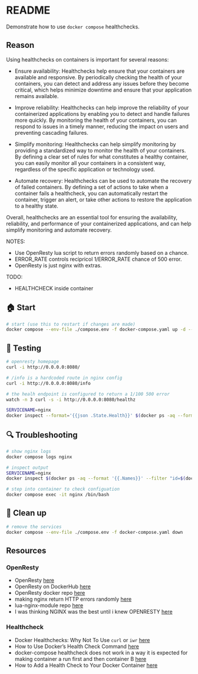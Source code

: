 # README

Demonstrate how to use `docker compose` healthchecks.  

## Reason

Using healthchecks on containers is important for several reasons:

* Ensure availability: Healthchecks help ensure that your containers are available and responsive. By periodically checking the health of your containers, you can detect and address any issues before they become critical, which helps minimize downtime and ensure that your application remains available.

* Improve reliability: Healthchecks can help improve the reliability of your containerized applications by enabling you to detect and handle failures more quickly. By monitoring the health of your containers, you can respond to issues in a timely manner, reducing the impact on users and preventing cascading failures.

* Simplify monitoring: Healthchecks can help simplify monitoring by providing a standardized way to monitor the health of your containers. By defining a clear set of rules for what constitutes a healthy container, you can easily monitor all your containers in a consistent way, regardless of the specific application or technology used.

* Automate recovery: Healthchecks can be used to automate the recovery of failed containers. By defining a set of actions to take when a container fails a healthcheck, you can automatically restart the container, trigger an alert, or take other actions to restore the application to a healthy state.

Overall, healthchecks are an essential tool for ensuring the availability, reliability, and performance of your containerized applications, and can help simplify monitoring and automate recovery.

NOTES:

* Use OpenResty lua script to return errors randomly based on a chance.
* ERROR_RATE controls recipricol 1/ERROR_RATE chance of 500 error.
* OpenResty is just nginx with extras.  

TODO:

* HEALTHCHECK inside container

## 🏠 Start

```sh
# start (use this to restart if changes are made)
docker compose --env-file ./compose.env -f docker-compose.yaml up -d --force-recreate
```

## 🧪 Testing

```sh
# openresty homepage
curl -i http://0.0.0.0:8080/

# /info is a hardcoded route in nginx config
curl -i http://0.0.0.0:8080/info  

# the healh endpoint is configured to return a 1/100 500 error
watch -n 3 curl -s -i http://0.0.0.0:8080/healthz  

SERVICENAME=nginx 
docker inspect --format='{{json .State.Health}}' $(docker ps -aq --format '{{.Names}}' --filter "id=$(docker compose ps $SERVICENAME -q)") | jq .
```

## 🔍 Troubleshooting

```sh
# show nginx logs
docker compose logs nginx   

# inspect output
SERVICENAME=nginx            
docker inspect $(docker ps -aq --format '{{.Names}}' --filter "id=$(docker compose ps $SERVICENAME -q)")

# step into container to check configuation
docker compose exec -it nginx /bin/bash   
```

## 🧼 Clean up

```sh
# remove the services
docker compose --env-file ./compose.env -f docker-compose.yaml down      
```

## Resources

### OpenResty

* OpenResty [here](https://openresty.com/en/)  
* OpenResty on DockerHub [here](https://hub.docker.com/r/openresty/openresty)
* OpenResty docker repo [here](https://github.com/openresty/docker-openresty)
* making nginx return HTTP errors randomly [here](https://adamo.wordpress.com/2021/04/21/making-nginx-return-http-errors-randomly/)
* lua-nginx-module repo [here](https://github.com/openresty/lua-nginx-module)
* I was thinking NGINX was the best until i knew OPENRESTY [here](https://moneyforward.com/engineers_blog/2022/03/14/openresty/)

### Healthcheck

* Docker Healthchecks: Why Not To Use `curl` or `iwr` [here]( https://blog.sixeyed.com/docker-healthchecks-why-not-to-use-curl-or-iwr/)
* How to Use Docker’s Health Check Command [here](https://scoutapm.com/blog/how-to-use-docker-healthcheck)
* docker-compose healthcheck does not work in a way it is expected for making container a run first and then container B [here](https://stackoverflow.com/questions/59062517/docker-compose-healthcheck-does-not-work-in-a-way-it-is-expected-for-making-cont)
* How to Add a Health Check to Your Docker Container [here](https://howchoo.com/devops/how-to-add-a-health-check-to-your-docker-container#see-the-health-status)  
